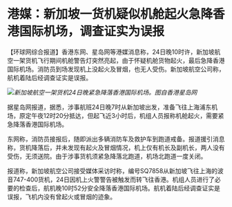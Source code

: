# 港媒：新加坡一货机疑似机舱起火急降香港国际机场，调查证实为误报

【环球网综合报道】香港东网、星岛网等港媒消息称，24日晚10时许，新加坡航空一架货机飞行期间机舱警告灯突然亮起，由于怀疑机舱货物起火，最后急降香港国际机场。消防员到场发现机上没起火及冒烟，也无人受伤。新加坡航空公司称，航机着陆后经调查证实是误报。

![](https://inews.gtimg.com/news_bt/Oz01w3zlzHpw6oSmBVriyabRr1n6bqFeZvOE49nKGWzWoAA/1000)_新加坡航空一架货机24日晚紧急降落香港国际机场。图自香港星岛网_

据星岛网报道，据悉，涉事航班24日晚7时从新加坡出发，准备飞往上海浦东机场，原定午夜12时20分抵达，但起飞近3小时后，机组人员报称机舱起火，需要紧急降落香港国际机场。

东网称，消防员接报后，随即派出多辆消防车及救护车到跑道戒备。报道援引消息称，货机降落后，并未发现有起火及冒烟情况，机上仅有机长及副机长，两人没有受伤，无须送院。由于涉事货机须紧急降落北跑道，机场北跑道一度关闭。

报道称，新加坡航空公司接受媒体采访时称，编号SQ7858从新加坡飞往上海的波音747-400货机，24日因机上火警警告被触发而转飞往香港。机组人员进行了必要的检查后，航机晚10时52分安全降落香港国际机场。航机着陆后经调查证实是误报，飞机内没有曾起火或冒烟的迹象。

